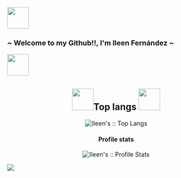 <body> 
  <div width = 'auto' height= 'auto' display='inline-block'>
    <img src='https://user-images.githubusercontent.com/92292552/149989209-a2328dec-b400-4173-9730-d37ff9996dcf.png'height=50px width=50px/> 
    <h3 >~ Welcome to my Github!!, I'm Ileen Fernández ~</h3>
    <img src='https://user-images.githubusercontent.com/92292552/149989209-a2328dec-b400-4173-9730-d37ff9996dcf.png' height=50px width=50px/>
  </div>
  
  <div>
    <h2 align="center"><img src='https://user-images.githubusercontent.com/92292552/149989322-72c43e5c-dd80-440d-a072-99dd682135e7.png' height=50px width=50px/>Top langs <img src='https://user-images.githubusercontent.com/92292552/149989322-72c43e5c-dd80-440d-a072-99dd682135e7.png' height=50px width=50px/></h2>
  </div>
  
  <p align="center"><img src="https://github-readme-stats.vercel.app/api/top-langs/?username=Ileenfdz&langs_count=10&theme=tokyonight&layout=compact" alt="Ileen's :: Top Langs" /</p>
    
  <h4 align="center">Profile stats</h4>
  <p align="center"><img src="https://github-readme-stats.vercel.app/api?username=Ileenfdz&show_icons=true&theme=synthwave" alt="Ileen's :: Profile Stats" /></p>
 
 <img src='https://user-images.githubusercontent.com/92292552/149983035-acc8852d-2759-4cf4-b9e5-b6f4f0c12f55.png'/>
</body>
